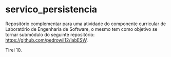 # servico_persistencia
Repositório complementar para uma atividade do componente curricular de Laboratório de Engenharia de Software, o mesmo tem como objetivo se tornar submódulo do seguinte repositório: https://github.com/pedrowil12/labESW.

Tirei 10.
